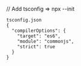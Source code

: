 //  Add tsconfig => npx --init

```
tsconfig.json
{
  "compilerOptions": {
    "target": "es6",
    "module": "commonjs",
    "strict": true
  }
}
```